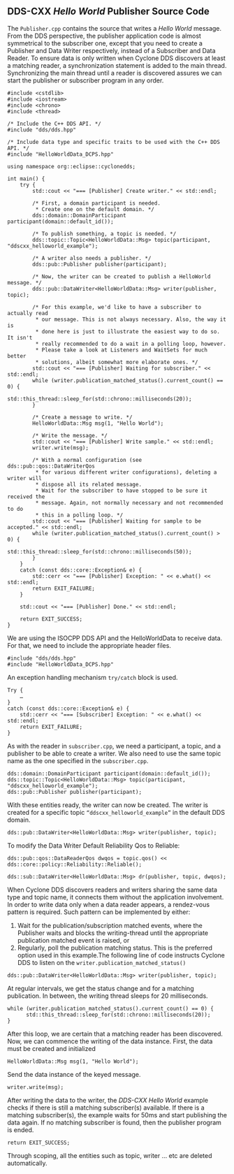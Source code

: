## DDS-CXX _Hello World_ Publisher Source Code

The `Publisher.cpp` contains the source that writes a _Hello World_ message. From the DDS perspective, the publisher application code is almost symmetrical to the subscriber one, except that you need to create a Publisher and Data Writer respectively, instead of a Subscriber and Data Reader. To ensure data is only written when Cyclone DDS discovers at least a matching reader, a synchronization statement is added to the main thread. Synchronizing the main thread until a reader is discovered assures we can start the publisher or subscriber program in any order.

```
#include <cstdlib>
#include <iostream>
#include <chrono>
#include <thread>

/* Include the C++ DDS API. */
#include "dds/dds.hpp"

/* Include data type and specific traits to be used with the C++ DDS API. */
#include "HelloWorldData_DCPS.hpp"

using namespace org::eclipse::cyclonedds;

int main() {
    try {
        std::cout << "=== [Publisher] Create writer." << std::endl;

        /* First, a domain participant is needed.
         * Create one on the default domain. */
        dds::domain::DomainParticipant participant(domain::default_id());

        /* To publish something, a topic is needed. */
        dds::topic::Topic<HelloWorldData::Msg> topic(participant, "ddscxx_helloworld_example");

        /* A writer also needs a publisher. */
        dds::pub::Publisher publisher(participant);

        /* Now, the writer can be created to publish a HelloWorld message. */
        dds::pub::DataWriter<HelloWorldData::Msg> writer(publisher, topic);

        /* For this example, we'd like to have a subscriber to actually read
         * our message. This is not always necessary. Also, the way it is
         * done here is just to illustrate the easiest way to do so. It isn't
         * really recommended to do a wait in a polling loop, however.
         * Please take a look at Listeners and WaitSets for much better
         * solutions, albeit somewhat more elaborate ones. */
        std::cout << "=== [Publisher] Waiting for subscriber." << std::endl;
        while (writer.publication_matched_status().current_count() == 0) {
            std::this_thread::sleep_for(std::chrono::milliseconds(20));
        }

        /* Create a message to write. */
        HelloWorldData::Msg msg(1, "Hello World");

        /* Write the message. */
        std::cout << "=== [Publisher] Write sample." << std::endl;
        writer.write(msg);

        /* With a normal configuration (see dds::pub::qos::DataWriterQos
         * for various different writer configurations), deleting a writer will
         * dispose all its related message.
         * Wait for the subscriber to have stopped to be sure it received the
         * message. Again, not normally necessary and not recommended to do
         * this in a polling loop. */
        std::cout << "=== [Publisher] Waiting for sample to be accepted." << std::endl;
        while (writer.publication_matched_status().current_count() > 0) {
            std::this_thread::sleep_for(std::chrono::milliseconds(50));
        }
    }
    catch (const dds::core::Exception& e) {
        std::cerr << "=== [Publisher] Exception: " << e.what() << std::endl;
        return EXIT_FAILURE;
    }

    std::cout << "=== [Publisher] Done." << std::endl;

    return EXIT_SUCCESS;
}
```


We are using the ISOCPP DDS API and the HelloWorldData to receive data. For that, we need to include the appropriate header files.

```
#include "dds/dds.hpp"
#include "HelloWorldData_DCPS.hpp"
```


An exception handling mechanism `try/catch` block is used. 

```
Try {
    …
}
catch (const dds::core::Exception& e) {
    std::cerr << "=== [Subscriber] Exception: " << e.what() << std::endl;
    return EXIT_FAILURE;
}
```

As with the reader in `subscriber.cpp`, we need a participant, a topic, and a publisher to be able to create a writer. We also need to use the same topic name as the one specified in the `subscriber.cpp`.

```
dds::domain::DomainParticipant participant(domain::default_id());
dds::topic::Topic<HelloWorldData::Msg> topic(participant, "ddscxx_helloworld_example");
dds::pub::Publisher publisher(participant);
```


With these entities ready, the writer can now be created. The writer is created for a specific topic `“ddscxx_helloworld_example”` in the default DDS domain.

```
dds::pub::DataWriter<HelloWorldData::Msg> writer(publisher, topic);
```


To modify the Data Writer Default Reliability Qos to Reliable:

```
dds::pub::qos::DataReaderQos dwqos = topic.qos() << dds::core::policy::Reliability::Reliable();

dds::sub::DataWriter<HelloWorldData::Msg> dr(publisher, topic, dwqos);
```


When Cyclone DDS discovers readers and writers sharing the same data type and topic name, it connects them without the application involvement. In order to write data only when a data reader appears, a rendez-vous pattern is required. Such pattern can be implemented by either:

1. Wait for the publication/subscription matched events, where the Publisher waits and blocks the writing-thread until the appropriate publication matched event is raised, or
2. Regularly, poll the publication matching status. This is the preferred option used in this example.The following line of code instructs Cyclone DDS to listen on the `writer.publication_matched_status()`

```
dds::pub::DataWriter<HelloWorldData::Msg> writer(publisher, topic);
```


At regular intervals, we get the status change and for a matching publication. In between, the writing thread sleeps for 20 milliseconds.

```
while (writer.publication_matched_status().current_count() == 0) {
      std::this_thread::sleep_for(std::chrono::milliseconds(20));
}
```


After this loop, we are certain that a matching reader has been discovered. Now, we can commence the writing of the data instance. First, the data must be created and initialized

```
HelloWorldData::Msg msg(1, "Hello World");
```


Send the data instance of the keyed message.

```
writer.write(msg);
```


After writing the data to the writer, the _DDS-CXX Hello World_ example checks if there is still a matching subscriber(s) available. If there is a matching subscriber(s), the example waits for 50ms and start publishing the data again. If no matching subscriber is found, then the publisher program is ended.

```
return EXIT_SUCCESS;
```


Through scoping, all the entities such as topic, writer … etc are deleted automatically.